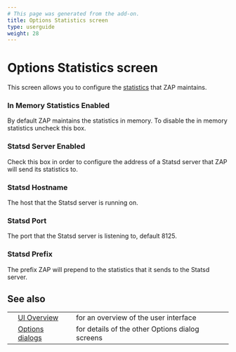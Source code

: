 ```yaml
---
# This page was generated from the add-on.
title: Options Statistics screen
type: userguide
weight: 28
---
```


# Options Statistics screen


This screen allows you to configure the [statistics](/docs/desktop/start/features/stats/) 
that ZAP maintains.

### In Memory Statistics Enabled

By default ZAP maintains the statistics in memory. To disable the in memory statistics uncheck this box.

### Statsd Server Enabled

Check this box in order to configure the address of a Statsd server that ZAP will send its statistics to.

### Statsd Hostname

The host that the Statsd server is running on.

### Statsd Port

The port that the Statsd server is listening to, default 8125.

### Statsd Prefix

The prefix ZAP will prepend to the statistics that it sends to the Statsd server.

## See also

|   |                                                      |                                                 |
|---|------------------------------------------------------|-------------------------------------------------|
|   | [UI Overview](/docs/desktop/ui/)                     | for an overview of the user interface           |
|   | [Options dialogs](/docs/desktop/ui/dialogs/options/) | for details of the other Options dialog screens |
